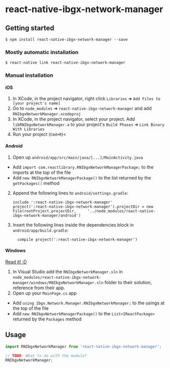
# react-native-ibgx-network-manager

## Getting started

`$ npm install react-native-ibgx-network-manager --save`

### Mostly automatic installation

`$ react-native link react-native-ibgx-network-manager`

### Manual installation


#### iOS

1. In XCode, in the project navigator, right click `Libraries` ➜ `Add Files to [your project's name]`
2. Go to `node_modules` ➜ `react-native-ibgx-network-manager` and add `RNIbgxNetworkManager.xcodeproj`
3. In XCode, in the project navigator, select your project. Add `libRNIbgxNetworkManager.a` to your project's `Build Phases` ➜ `Link Binary With Libraries`
4. Run your project (`Cmd+R`)<

#### Android

1. Open up `android/app/src/main/java/[...]/MainActivity.java`
  - Add `import com.reactlibrary.RNIbgxNetworkManagerPackage;` to the imports at the top of the file
  - Add `new RNIbgxNetworkManagerPackage()` to the list returned by the `getPackages()` method
2. Append the following lines to `android/settings.gradle`:
  	```
  	include ':react-native-ibgx-network-manager'
  	project(':react-native-ibgx-network-manager').projectDir = new File(rootProject.projectDir, 	'../node_modules/react-native-ibgx-network-manager/android')
  	```
3. Insert the following lines inside the dependencies block in `android/app/build.gradle`:
  	```
      compile project(':react-native-ibgx-network-manager')
  	```

#### Windows
[Read it! :D](https://github.com/ReactWindows/react-native)

1. In Visual Studio add the `RNIbgxNetworkManager.sln` in `node_modules/react-native-ibgx-network-manager/windows/RNIbgxNetworkManager.sln` folder to their solution, reference from their app.
2. Open up your `MainPage.cs` app
  - Add `using Ibgx.Network.Manager.RNIbgxNetworkManager;` to the usings at the top of the file
  - Add `new RNIbgxNetworkManagerPackage()` to the `List<IReactPackage>` returned by the `Packages` method


## Usage
```javascript
import RNIbgxNetworkManager from 'react-native-ibgx-network-manager';

// TODO: What to do with the module?
RNIbgxNetworkManager;
```
  